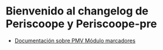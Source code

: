 # Bienvenido al changelog de Periscoope y Periscoope-pre

- [Documentación sobre PMV Módulo marcadores](modulo-marcadores.md)
